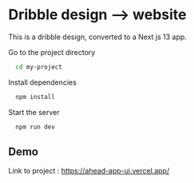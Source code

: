 
# Dribble design --> website

This is a dribble design, converted to a Next js 13 app.

Go to the project directory

```bash
  cd my-project
```

Install dependencies

```bash
  npm install
```

Start the server

```bash
  npm run dev
```


## Demo

Link to project : https://ahead-app-ui.vercel.app/

